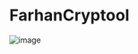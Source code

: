 # FarhanCryptool
![image](https://user-images.githubusercontent.com/80202023/165750443-1f55e13a-9701-4d1a-a353-9090ae577ab8.png)
